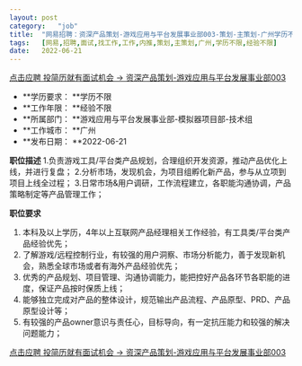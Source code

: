 ```yaml
---
layout:	post
category:	"job"
title:	"网易招聘：资深产品策划-游戏应用与平台发展事业部003-策划-主策划-广州学历不限经验不限"
tags:	[网易,招聘,面试,找工作,工作,内推,策划,主策划,广州,学历不限,经验不限]
date:	2022-06-21
---
```


[点击应聘 投简历就有面试机会 -> 资深产品策划-游戏应用与平台发展事业部003](http://mobile.bole.netease.com/bole/boleDetail?id=38298&employeeId=346f03c3cda5f04c&key=all)



- **学历要求： **学历不限
- **工作年限： **经验不限
- **所属部门： **游戏应用与平台发展事业部-模拟器项目部-技术组
- **工作城市： **广州
- **发布日期： **2022-06-21



**职位描述**
1.负责游戏工具/平台类产品规划，合理组织开发资源，推动产品优化上线，并进行复盘；
2.分析市场，发现机会，为项目组孵化新产品，参与从立项到项目上线全过程；
3.日常市场&amp;用户调研，工作流程建立，各职能沟通协调，产品策略制定等产品管理工作；



**职位要求**
1. 本科及以上学历，4年以上互联网产品经理相关工作经验，有工具类/平台类产品经验优先；
2. 了解游戏/远程控制行业，有较强的用户洞察、市场分析能力，善于发现新机会，熟悉全球市场或者有海外产品经验优先；
3. 优秀的产品规划、项目管理、沟通协调能力，能把控好产品各环节各职能的进度，保证产品按时保质上线；
4. 能够独立完成对产品的整体设计，规范输出产品流程、产品原型、PRD、产品原型设计等；
5. 有较强的产品owner意识与责任心，目标导向，有一定抗压能力和较强的解决问题能力；



[点击应聘 投简历就有面试机会 -> 资深产品策划-游戏应用与平台发展事业部003](http://mobile.bole.netease.com/bole/boleDetail?id=38298&employeeId=346f03c3cda5f04c&key=all)